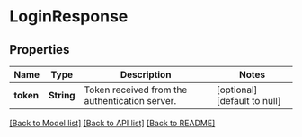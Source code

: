 # LoginResponse

## Properties
Name | Type | Description | Notes
------------ | ------------- | ------------- | -------------
**token** | **String** | Token received from the authentication server. | [optional] [default to null]

[[Back to Model list]](../README.md#documentation-for-models) [[Back to API list]](../README.md#documentation-for-api-endpoints) [[Back to README]](../README.md)


